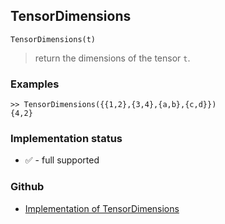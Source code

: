 ## TensorDimensions

```
TensorDimensions(t)
```

> return the dimensions of the tensor `t`.
	 

### Examples

```
>> TensorDimensions({{1,2},{3,4},{a,b},{c,d}})
{4,2}
```






### Implementation status

* &#x2705; - full supported

### Github

* [Implementation of TensorDimensions](https://github.com/axkr/symja_android_library/blob/master/symja_android_library/matheclipse-core/src/main/java/org/matheclipse/core/builtin/TensorFunctions.java#L668) 
